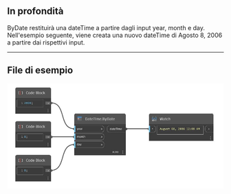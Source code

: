 ## In profondità
ByDate restituirà una dateTime a partire dagli input year, month e day. Nell'esempio seguente, viene creata una nuovo dateTime di Agosto 8, 2006 a partire dai rispettivi input.
___
## File di esempio

![ByDate](./DSCore.DateTime.ByDate_img.jpg)

